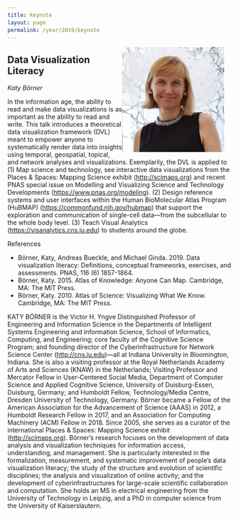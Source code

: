 ```yaml
---
title: Keynote
layout: page
permalink: /year/2019/keynote
---
```


<img src="/assets/borner.png"
  alt="katy borner" 
  style="float: right; margin-right: 16px;"
  width="230px" >

## Data Visualization Literacy

*Katy Börner*  

In the information age, the ability to read and make data visualizations is as important as the ability to read and write. This talk introduces a theoretical data visualization framework (DVL) meant to empower anyone to systematically render data into insights using temporal, geospatial, topical, and network analyses and visualizations. Exemplarily, the DVL is applied to
(1) Map science and technology, see interactive data visualizations from the Places & Spaces: Mapping Science exhibit (http://scimaps.org) and recent PNAS special issue on Modelling and Visualizing Science and Technology Developments (https://www.pnas.org/modeling).
(2) Design reference systems and user interfaces within the Human BioMolecular Atlas Program (HuBMAP) (https://commonfund.nih.gov/hubmap) that support the exploration and communication of single-cell data—from the subcellular to the whole body level.
(3) Teach Visual Analytics (https://visanalytics.cns.iu.edu) to students around the globe.

References
- Börner, Katy, Andreas Bueckle, and Michael Ginda. 2019. Data visualization literacy: Definitions, conceptual frameworks, exercises, and assessments. PNAS, 116 (6) 1857-1864.
- Börner, Katy. 2015. Atlas of Knowledge: Anyone Can Map. Cambridge, MA: The MIT Press.
- Börner, Katy. 2010. Atlas of Science: Visualizing What We Know. Cambridge, MA: The MIT Press.

KATY BÖRNER is the Victor H. Yngve Distinguished Professor of Engineering and Information Science in the Departments of Intelligent Systems Engineering and Information Science, School of Informatics, Computing, and Engineering; core faculty of the Cognitive Science Program; and founding director of the Cyberinfrastructure for Network Science Center (http://cns.iu.edu)—all at Indiana University in Bloomington, Indiana.
She is also a visiting professor at the Royal Netherlands Academy of Arts and Sciences (KNAW) in the Netherlands; Visiting Professor and Mercator Fellow in User-Centered Social Media, Department of Computer Science and Applied Cognitive Science, University of Duisburg-Essen, Duisburg, Germany; and Humboldt Fellow, Technology/Media Centre, Dresden University of Technology, Germany. Börner became a Fellow of the American Association for the Advancement of Science (AAAS) in 2012, a Humboldt Research Fellow in 2017, and an Association for Computing Machinery (ACM) Fellow in 2018. Since 2005, she serves as a curator of the international Places & Spaces: Mapping Science exhibit (http://scimaps.org).
Börner’s research focuses on the development of data analysis and visualization techniques for information access, understanding, and management. She is particularly interested in the formalization, measurement, and systematic improvement of people’s data visualization literacy; the study of the structure and evolution of scientific disciplines; the analysis and visualization of online activity; and the development of cyberinfrastructures for large-scale scientific collaboration and computation.
She holds an MS in electrical engineering from the University of Technology in Leipzig, and a PhD in computer science from the University of Kaiserslautern.
